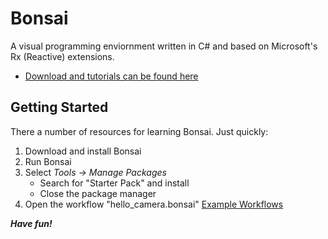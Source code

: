 # Bonsai
A visual programming enviornment written in C# and based on Microsoft's Rx (Reactive) extensions.
  * [Download and tutorials can be found here](http://bonsai-rx.org/)

## Getting Started
There a number of resources for learning Bonsai. Just quickly:
1. Download and install Bonsai
2. Run Bonsai
3. Select *Tools -> Manage Packages*
	* Search for "Starter Pack" and install
	* Close the package manager
4. Open the workflow "hello_camera.bonsai" [Example Workflows](workflows/)

***Have fun!***
